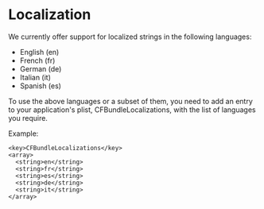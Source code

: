 Localization
==============

We currently offer support for localized strings in the following languages:
- English (en)
- French (fr)
- German (de)
- Italian (it)
- Spanish (es)

 To use the above languages or a subset of them, you need to add an entry to your application's plist, CFBundleLocalizations, with the list of languages you require.


Example:
 ```
 <key>CFBundleLocalizations</key>
 <array>
   <string>en</string>
   <string>fr</string>
   <string>es</string>
   <string>de</string>
   <string>it</string>
 </array>
 ```
